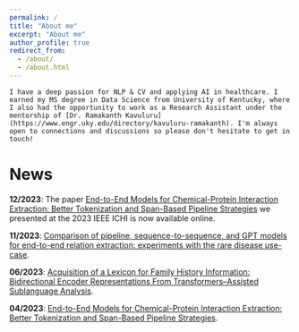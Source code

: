 ```yaml
---
permalink: /
title: "About me"
excerpt: "About me"
author_profile: true
redirect_from: 
  - /about/
  - /about.html
---
```


    I have a deep passion for NLP & CV and applying AI in healthcare. I earned my MS degree in Data Science from University of Kentucky, where I also had the opportunity to work as a Research Assistant under the mentorship of [Dr. Ramakanth Kavuluru](https://www.engr.uky.edu/directory/kavuluru-ramakanth). I'm always open to connections and discussions so please don't hesitate to get in touch!

News
======

**12/2023**: The paper [End-to-End Models for Chemical-Protein Interaction Extraction: Better Tokenization and Span-Based Pipeline Strategies](https://ieeexplore.ieee.org/document/10337159) we presented at the 2023 IEEE ICHI is now available online.

**11/2023**: [Comparison of pipeline, sequence-to-sequence, and GPT models for end-to-end relation extraction: experiments with the rare disease use-case](https://arxiv.org/abs/2311.13729).

**06/2023**: [Acquisition of a Lexicon for Family History Information: Bidirectional Encoder Representations From Transformers–Assisted Sublanguage Analysis](https://medinform.jmir.org/2023/1/e48072).

**04/2023**: [End-to-End Models for Chemical-Protein Interaction Extraction: Better Tokenization and Span-Based Pipeline Strategies](https://arxiv.org/abs/2304.01344).
